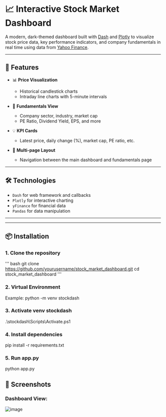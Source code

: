 # 📈 Interactive Stock Market Dashboard

A modern, dark-themed dashboard built with [Dash](https://dash.plotly.com/) and [Plotly](https://plotly.com/python/) to visualize stock price data, key performance indicators, and company fundamentals in real time using data from [Yahoo Finance](https://finance.yahoo.com/).

---

## 🚀 Features

- 📊 **Price Visualization**
  - Historical candlestick charts
  - Intraday line charts with 5-minute intervals

- 🧾 **Fundamentals View**
  - Company sector, industry, market cap
  - PE Ratio, Dividend Yield, EPS, and more

- 💡 **KPI Cards**
  - Latest price, daily change (%), market cap, PE ratio, etc.

- 🔀 **Multi-page Layout**
  - Navigation between the main dashboard and fundamentals page

---

## 🛠️ Technologies

- `Dash` for web framework and callbacks
- `Plotly` for interactive charting
- `yFinance` for financial data
- `Pandas` for data manipulation

---


---

## 📦 Installation

### 1. Clone the repository
'''
bash
git clone https://github.com/yourusername/stock_market_dashboard.git
cd stock_market_dashboard
'''

### 2. Virtual Environment 
Example:
python -m venv stockdash

### 3.  Activate venv stockdash
.\stockdash\Scripts\Activate.ps1

### 4. Install dependencies

pip install -r requirements.txt 

### 5.  Run app.py

python app.py

## 📸 Screenshots

### Dashboard View:

![image](https://github.com/user-attachments/assets/862aeacd-f731-40c0-a0bf-3b792553bd98)
